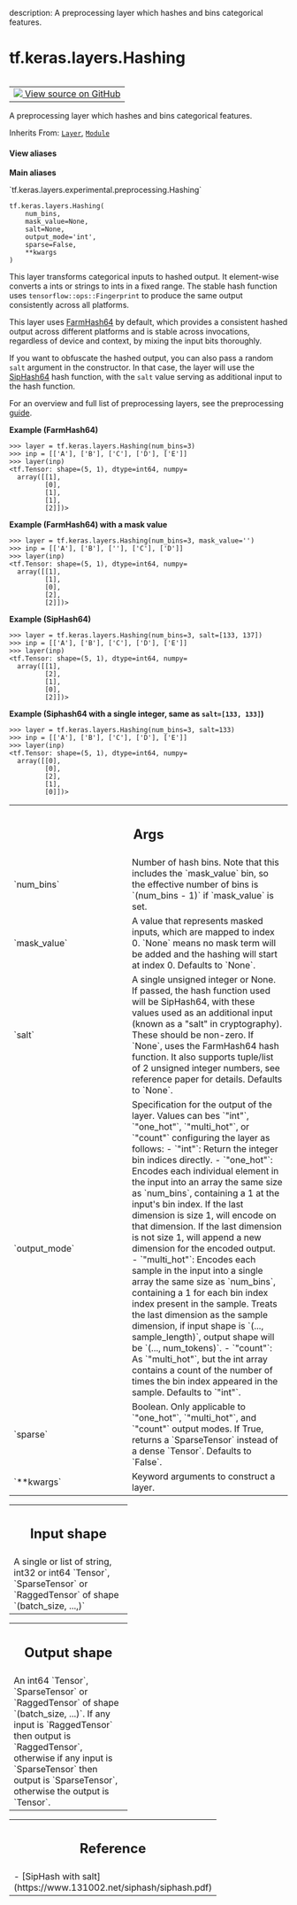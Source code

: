 description: A preprocessing layer which hashes and bins categorical features.

<div itemscope itemtype="http://developers.google.com/ReferenceObject">
<meta itemprop="name" content="tf.keras.layers.Hashing" />
<meta itemprop="path" content="Stable" />
<meta itemprop="property" content="__init__"/>
</div>

# tf.keras.layers.Hashing

<!-- Insert buttons and diff -->

<table class="tfo-notebook-buttons tfo-api nocontent" align="left">
<td>
  <a target="_blank" href="https://github.com/keras-team/keras/tree/v2.15.0/keras/layers/preprocessing/hashing.py#L35-L298">
    <img src="https://www.tensorflow.org/images/GitHub-Mark-32px.png" />
    View source on GitHub
  </a>
</td>
</table>



A preprocessing layer which hashes and bins categorical features.

Inherits From: [`Layer`](../../../tf/keras/layers/Layer.md), [`Module`](../../../tf/Module.md)

<section class="expandable">
  <h4 class="showalways">View aliases</h4>
  <p>
<b>Main aliases</b>
<p>`tf.keras.layers.experimental.preprocessing.Hashing`</p>
</p>
</section>

<pre class="devsite-click-to-copy prettyprint lang-py tfo-signature-link">
<code>tf.keras.layers.Hashing(
    num_bins,
    mask_value=None,
    salt=None,
    output_mode=&#x27;int&#x27;,
    sparse=False,
    **kwargs
)
</code></pre>



<!-- Placeholder for "Used in" -->

This layer transforms categorical inputs to hashed output. It element-wise
converts a ints or strings to ints in a fixed range. The stable hash
function uses `tensorflow::ops::Fingerprint` to produce the same output
consistently across all platforms.

This layer uses [FarmHash64](https://github.com/google/farmhash) by default,
which provides a consistent hashed output across different platforms and is
stable across invocations, regardless of device and context, by mixing the
input bits thoroughly.

If you want to obfuscate the hashed output, you can also pass a random
`salt` argument in the constructor. In that case, the layer will use the
[SipHash64](https://github.com/google/highwayhash) hash function, with
the `salt` value serving as additional input to the hash function.

For an overview and full list of preprocessing layers, see the preprocessing
[guide](https://www.tensorflow.org/guide/keras/preprocessing_layers).

**Example (FarmHash64)**

```
>>> layer = tf.keras.layers.Hashing(num_bins=3)
>>> inp = [['A'], ['B'], ['C'], ['D'], ['E']]
>>> layer(inp)
<tf.Tensor: shape=(5, 1), dtype=int64, numpy=
  array([[1],
         [0],
         [1],
         [1],
         [2]])>
```

**Example (FarmHash64) with a mask value**

```
>>> layer = tf.keras.layers.Hashing(num_bins=3, mask_value='')
>>> inp = [['A'], ['B'], [''], ['C'], ['D']]
>>> layer(inp)
<tf.Tensor: shape=(5, 1), dtype=int64, numpy=
  array([[1],
         [1],
         [0],
         [2],
         [2]])>
```

**Example (SipHash64)**

```
>>> layer = tf.keras.layers.Hashing(num_bins=3, salt=[133, 137])
>>> inp = [['A'], ['B'], ['C'], ['D'], ['E']]
>>> layer(inp)
<tf.Tensor: shape=(5, 1), dtype=int64, numpy=
  array([[1],
         [2],
         [1],
         [0],
         [2]])>
```

**Example (Siphash64 with a single integer, same as `salt=[133, 133]`)**

```
>>> layer = tf.keras.layers.Hashing(num_bins=3, salt=133)
>>> inp = [['A'], ['B'], ['C'], ['D'], ['E']]
>>> layer(inp)
<tf.Tensor: shape=(5, 1), dtype=int64, numpy=
  array([[0],
         [0],
         [2],
         [1],
         [0]])>
```

<!-- Tabular view -->
 <table class="responsive fixed orange">
<colgroup><col width="214px"><col></colgroup>
<tr><th colspan="2"><h2 class="add-link">Args</h2></th></tr>

<tr>
<td>
`num_bins`<a id="num_bins"></a>
</td>
<td>
Number of hash bins. Note that this includes the `mask_value`
bin, so the effective number of bins is `(num_bins - 1)` if `mask_value`
is set.
</td>
</tr><tr>
<td>
`mask_value`<a id="mask_value"></a>
</td>
<td>
A value that represents masked inputs, which are mapped to
index 0. `None` means no mask term will be added and the
hashing will start at index 0. Defaults to `None`.
</td>
</tr><tr>
<td>
`salt`<a id="salt"></a>
</td>
<td>
A single unsigned integer or None.
If passed, the hash function used will be SipHash64, with these values
used as an additional input (known as a "salt" in cryptography).
These should be non-zero. If `None`, uses the FarmHash64 hash function.
It also supports tuple/list of 2 unsigned integer numbers, see
reference paper for details. Defaults to `None`.
</td>
</tr><tr>
<td>
`output_mode`<a id="output_mode"></a>
</td>
<td>
Specification for the output of the layer. Values can bes
`"int"`, `"one_hot"`, `"multi_hot"`, or
`"count"` configuring the layer as follows:
  - `"int"`: Return the integer bin indices directly.
  - `"one_hot"`: Encodes each individual element in the input into an
    array the same size as `num_bins`, containing a 1 at the input's bin
    index. If the last dimension is size 1, will encode on that
    dimension.  If the last dimension is not size 1, will append a new
    dimension for the encoded output.
  - `"multi_hot"`: Encodes each sample in the input into a single array
    the same size as `num_bins`, containing a 1 for each bin index
    index present in the sample. Treats the last dimension as the sample
    dimension, if input shape is `(..., sample_length)`, output shape
    will be `(..., num_tokens)`.
  - `"count"`: As `"multi_hot"`, but the int array contains a count of
    the number of times the bin index appeared in the sample.
Defaults to `"int"`.
</td>
</tr><tr>
<td>
`sparse`<a id="sparse"></a>
</td>
<td>
Boolean. Only applicable to `"one_hot"`, `"multi_hot"`,
and `"count"` output modes. If True, returns a `SparseTensor` instead of
a dense `Tensor`. Defaults to `False`.
</td>
</tr><tr>
<td>
`**kwargs`<a id="**kwargs"></a>
</td>
<td>
Keyword arguments to construct a layer.
</td>
</tr>
</table>



<!-- Tabular view -->
 <table class="responsive fixed orange">
<colgroup><col width="214px"><col></colgroup>
<tr><th colspan="2"><h2 class="add-link">Input shape</h2></th></tr>
<tr class="alt">
<td colspan="2">
A single or list of string, int32 or int64 `Tensor`,
`SparseTensor` or `RaggedTensor` of shape `(batch_size, ...,)`
</td>
</tr>

</table>



<!-- Tabular view -->
 <table class="responsive fixed orange">
<colgroup><col width="214px"><col></colgroup>
<tr><th colspan="2"><h2 class="add-link">Output shape</h2></th></tr>
<tr class="alt">
<td colspan="2">
An int64 `Tensor`, `SparseTensor` or `RaggedTensor` of shape
`(batch_size, ...)`. If any input is `RaggedTensor` then output is
`RaggedTensor`, otherwise if any input is `SparseTensor` then output is
`SparseTensor`, otherwise the output is `Tensor`.
</td>
</tr>

</table>



<!-- Tabular view -->
 <table class="responsive fixed orange">
<colgroup><col width="214px"><col></colgroup>
<tr><th colspan="2"><h2 class="add-link">Reference</h2></th></tr>
<tr class="alt">
<td colspan="2">
- [SipHash with salt](https://www.131002.net/siphash/siphash.pdf)
</td>
</tr>

</table>




